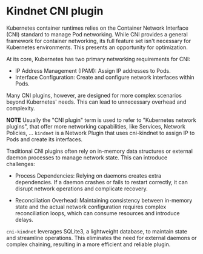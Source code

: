 # Kindnet CNI plugin

Kubernetes container runtimes relies on the Container Network Interface (CNI) standard to manage Pod networking. While CNI provides a general framework for container networking, its full feature set isn't necessary for Kubernetes environments. This presents an opportunity for optimization.

At its core, Kubernetes has two primary networking requirements for CNI:

- IP Address Management (IPAM): Assign IP addresses to Pods.
- Interface Configuration: Create and configure network interfaces within Pods.

Many CNI plugins, however, are designed for more complex scenarios beyond Kubernetes' needs. This can lead to unnecessary overhead and complexity.

**NOTE** Usually the "CNI plugin" term is used to refer to "Kubernetes network plugins", that offer more networking capabilities, like Services, Network Policies, ... `kindnet` is a Network Plugin that uses cni-kindnet to assign IP to Pods and create its interfaces.

Traditional CNI plugins often rely on in-memory data structures or external daemon processes to manage network state. This can introduce challenges:

- Process Dependencies: Relying on daemons creates extra dependencies. If a daemon crashes or fails to restart correctly, it can disrupt network operations and complicate recovery.

- Reconciliation Overhead: Maintaining consistency between in-memory state and the actual network configuration requires complex reconciliation loops, which can consume resources and introduce delays.

`cni-kindnet` leverages SQLite3, a lightweight database, to maintain state and streamline operations. This eliminates the need for external daemons or complex chaining, resulting in a more efficient and reliable plugin.